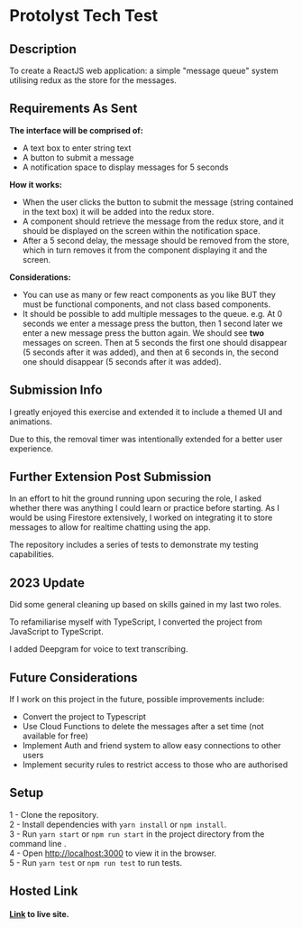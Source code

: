 # Protolyst Tech Test

## Description
To create a ReactJS web application: a simple "message queue" system utilising redux as the store for the messages.

## Requirements As Sent

**The interface will be comprised of:**
- A text box to enter string text
- A button to submit a message
- A notification space to display messages for 5 seconds
 
**How it works:**
- When the user clicks the button to submit the message (string contained in the text box) it will be added into the redux store.
- A component should retrieve the message from the redux store, and it should be displayed on the screen within the notification space.
- After a 5 second delay, the message should be removed from the store, which in turn removes it from the component displaying it and the screen.

**Considerations:**
 
- You can use as many or few react components as you like BUT they must be functional components, and not class based components.
- It should be possible to add multiple messages to the queue. e.g. At 0 seconds we enter a message press the button, then 1 second later we enter a new message press the button again. We should see **two** messages on screen. Then at 5 seconds the first one should disappear (5 seconds after it was added), and then at 6 seconds in, the second one should disappear (5 seconds after it was added).


## Submission Info
I greatly enjoyed this exercise and extended it to include a themed UI and animations.

Due to this, the removal timer was intentionally extended for a better user experience.

## Further Extension Post Submission

In an effort to hit the ground running upon securing the role, I asked whether there was anything I could learn or practice before starting.
As I would be using Firestore extensively, I worked on integrating it to store messages to allow for realtime chatting using the app.

The repository includes a series of tests to demonstrate my testing capabilities.

## 2023 Update

Did some general cleaning up based on skills gained in my last two roles.

To refamiliarise myself with TypeScript, I converted the project from JavaScript to TypeScript.

I added Deepgram for voice to text transcribing.

## Future Considerations

If I work on this project in the future, possible improvements include:
- Convert the project to Typescript
- Use Cloud Functions to delete the messages after a set time (not available for free)
- Implement Auth and friend system to allow easy connections to other users
- Implement security rules to restrict access to those who are authorised

## Setup
1 - Clone the repository.\
2 - Install dependencies with ```yarn install``` or ```npm install```.\
3 - Run ```yarn start``` or ```npm run start``` in the project directory from the command line .\
4 - Open [http://localhost:3000](http://localhost:3000) to view it in the browser.\
5 - Run ```yarn test``` or ```npm run test``` to run tests.

## Hosted Link
#### [Link](https://ghost-messenger.petedev.co.uk/) to live site.
